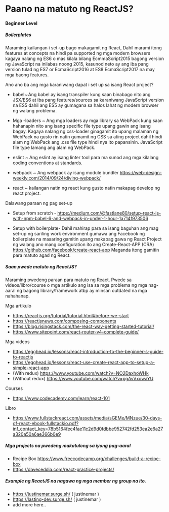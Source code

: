 # Paano na matuto ng ReactJS?



#### Beginner Level

##### Boilerplates

Maraming kailangan i set-up bago makagamit ng React, Dahil marami itong features at concepts na hindi pa supported ng mga modern browsers
kagaya nalang ng ES6 o mas kilala bilang EcmmaScript2015 bagong version ng JavaScript na inilabas noong 2015, kasunod neto ay ang iba
pang version tulad ng ES7 or EcmaScript2016 at ES8 EcmaScript2017 na may mga baong features. 

Ano ano ba ang mga karaniwang dapat i set up sa isang React project?

* babel ~ Ang babel ay isang transpiler kung saan binabago nito ang JSX/ES6 at iba pang features/sources sa karaniwang 
JavaScript version na ES5 dahil ang ES5 ay gumagana sa halos lahat ng modern browser ng walang problema.

* Mga -loaders ~ Ang mga loaders ay mga library sa WebPack kung saan hahanapin nito ang isang specific file type upang gawin ang isang
bagay. Kagaya nalang ng css-loader ginagamit ito upang malaman ng WebPack na gusto rin natin gumamit ng CSS sa ating project dahil
hindi alam ng WebPack ang .css file type hindi nya ito papansinin. JavaScript file type lamang ang alam ng WebPack.

* eslint ~ Ang eslint ay isang linter tool para ma sunod ang mga kilalang coding conventions at standards.

* webpack ~ Ang webpack ay isang module bundler https://web-design-weekly.com/2014/09/24/diving-webpack/

* react ~ kailangan natin ng react kung gusto natin makapag develop ng react project.

Dalawang paraan ng pag set-up
* Setup from scratch - https://medium.com/@fastlane80/setup-react-js-with-npm-babel-6-and-webpack-in-under-1-hour-1a714f973506

* Setup with boilerplate- Dahil mahirap para sa isang baguhan ang mag set-up ng sariling work environment gumawa ang Facebook ng boilerplate na maaaring
gamitin upang makapag gawa ng React Project ng walang ano mang configuration ito ang Create-React-APP (CRA) 
https://github.com/facebook/create-react-app Maganda itong gamitin para matuto agad ng React.


##### Saan pwede matuto ng ReactJS?

Maraming pwedeng paraan para matuto ng React. Pwede sa videos/libro/course o mga artikulo ang isa sa mga problema ng mga nag-aaral ng
bagong library/framework atbp ay minsan outdated na mga nahahanap. 

Mga artikulo
- https://reactjs.org/tutorial/tutorial.html#before-we-start
- https://reactjsnews.com/composing-components
- https://blog.risingstack.com/the-react-way-getting-started-tutorial/
- https://www.sitepoint.com/react-router-v4-complete-guide/

Mga videos
- https://egghead.io/lessons/react-introduction-to-the-beginner-s-guide-to-reactjs
- https://egghead.io/lessons/react-use-create-react-app-to-setup-a-simple-react-app
- (With redux) https://www.youtube.com/watch?v=NO2DaxhoWHk
- (Without redux) https://www.youtube.com/watch?v=pgAvVxowaYU

Courses
- https://www.codecademy.com/learn/react-101


Libro
- https://www.fullstackreact.com/assets/media/sGEMe/MNzue/30-days-of-react-ebook-fullstackio.pdf?inf_contact_key=78b5164fec4fae11c2d9d0fdbbe952742fd253ea2e6a27a320a50a6ae366b0e9




##### Mga projects na pwedeng makatulong sa iyong pag-aaral

- Recipe Box https://www.freecodecamp.org/challenges/build-a-recipe-box
- https://daveceddia.com/react-practice-projects/


##### Example ng ReactJS na nagawa ng mga member ng group na ito.
-  https://justinemar.surge.sh/ ( justinemar )
-  https://lasting-dev.surge.sh/ ( justinemar )
-  add more here..

